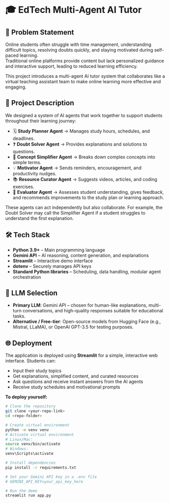# 🎓 EdTech Multi-Agent AI Tutor

## 📌 Problem Statement
Online students often struggle with time management, understanding difficult topics, resolving doubts quickly, and staying motivated during self-paced learning.  
Traditional online platforms provide content but lack personalized guidance and interactive support, leading to reduced learning efficiency.  

This project introduces a multi-agent AI tutor system that collaborates like a virtual teaching assistant team to make online learning more effective and engaging.

## 🤖 Project Description
We designed a system of AI agents that work together to support students throughout their learning journey:

- 🗓️ **Study Planner Agent** → Manages study hours, schedules, and deadlines.  
- ❓ **Doubt Solver Agent** → Provides explanations and solutions to questions.  
- 📖 **Concept Simplifier Agent** → Breaks down complex concepts into simple terms.  
- 💡 **Motivator Agent** → Sends reminders, encouragement, and productivity nudges.  
- 📚 **Resource Curator Agent** → Suggests videos, articles, and coding exercises. 
- 📝 **Evaluator Agent** → Assesses student understanding, gives feedback, and recommends improvements to the study plan or learning approach. 

These agents can act independently but also collaborate. For example, the Doubt Solver may call the Simplifier Agent if a student struggles to understand the first explanation.

## 🛠️ Tech Stack
- **Python 3.9+** – Main programming language  
- **Gemini API** – AI reasoning, content generation, and explanations  
- **Streamlit** – Interactive demo interface  
- **dotenv** – Securely manages API keys  
- **Standard Python libraries** – Scheduling, data handling, modular agent orchestration  

## 🧠 LLM Selection
- **Primary LLM**: Gemini API – chosen for human-like explanations, multi-turn conversations, and high-quality responses suitable for educational tasks.  
- **Alternative / Free-tier**: Open-source models from Hugging Face (e.g., Mistral, LLaMA), or OpenAI GPT-3.5 for testing purposes.  

## 🌐 Deployment
The application is deployed using **Streamlit** for a simple, interactive web interface. Students can:  
- Input their study topics  
- Get explanations, simplified content, and curated resources  
- Ask questions and receive instant answers from the AI agents  
- Receive study schedules and motivational prompts  

**To deploy yourself:**  
```bash
# Clone the repository
git clone <your-repo-link>
cd <repo-folder>

# Create virtual environment
python -m venv venv
# Activate virtual environment
# Linux/Mac:
source venv/bin/activate
# Windows:
venv\Scripts\activate

# Install dependencies
pip install -r requirements.txt

# Set your Gemini API key in a .env file
# GEMINI_API_KEY=your_api_key_here

# Run the demo
streamlit run app.py